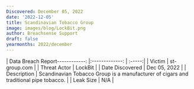 ```yaml
---
Discovered: December 05, 2022
date: '2022-12-05'
title: Scandinavian Tobacco Group
image: images/blog/LockBit.png
author: Breachsense Support
draft: false
yearmonths: 2022/december
---
```


| Data Breach Report------------:     |:-------------:    | :-----:|
| Victim      | st-group.com      | 
| Threat Actor      | LockBit      | 
| Date Discovered      | Dec 05, 2022      | 
| Description      | Scandinavian Tobacco Group is a manufacturer of cigars and traditional pipe tobacco.      | 
| Leak Size      | N/A      | 

